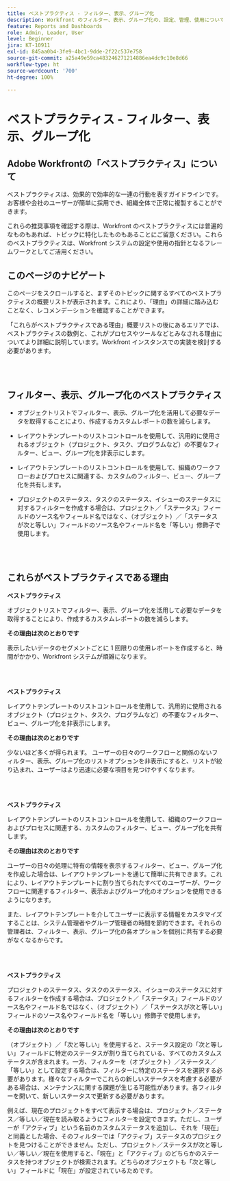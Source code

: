 ```yaml
---
title: ベストプラクティス - フィルター、表示、グループ化
description: Workfront のフィルター、表示、グループ化の、設定、管理、使用について、Adobe Workfront のエキスパートが推奨するベストプラクティスを確認します。
feature: Reports and Dashboards
role: Admin, Leader, User
level: Beginner
jira: KT-10911
exl-id: 845aa0b4-3fe9-4bc1-9dde-2f22c537e758
source-git-commit: a25a49e59ca483246271214886ea4dc9c10e8d66
workflow-type: ht
source-wordcount: '700'
ht-degree: 100%

---
```


# ベストプラクティス - フィルター、表示、グループ化

## Adobe Workfrontの「ベストプラクティス」について

ベストプラクティスは、効果的で効率的な一連の行動を表すガイドラインです。お客様や会社のユーザーが簡単に採用でき、組織全体で正常に複製することができます。

これらの推奨事項を確認する際は、Workfront のベストプラクティスには普遍的なものもあれば、トピックに特化したものもあることにご留意ください。これらのベストプラクティスは、Workfront システムの設定や使用の指針となるフレームワークとしてご活用ください。

## このページのナビゲート

このページをスクロールすると、まずそのトピックに関するすべてのベストプラクティスの概要リストが表示されます。これにより、「理由」の詳細に踏み込むことなく、レコメンデーションを確認することができます。

「これらがベストプラクティスである理由」概要リストの後にあるエリアでは、ベストプラクティスの数例と、これがプロセスやツールなどとみなされる理由についてより詳細に説明しています。Workfront インスタンスでの実装を検討する必要があります。

</br>
</br>

## フィルター、表示、グループ化のベストプラクティス

* オブジェクトリストでフィルター、表示、グループ化を活用して必要なデータを取得することにより、作成するカスタムレポートの数を減らします。

* レイアウトテンプレートのリストコントロールを使用して、汎用的に使用されるオブジェクト（プロジェクト、タスク、プログラムなど）の不要なフィルター、ビュー、グループ化を非表示にします。

* レイアウトテンプレートのリストコントロールを使用して、組織のワークフローおよびプロセスに関連する、カスタムのフィルター、ビュー、グループ化を共有します。

* プロジェクトのステータス、タスクのステータス、イシューのステータスに対するフィルターを作成する場合は、プロジェクト／「ステータス」フィールドのソース名やフィールド名ではなく、（オブジェクト）／「ステータスが次と等しい」フィールドのソース名やフィールド名を「等しい」修飾子で使用します。

</br>
</br>

## これらがベストプラクティスである理由

**ベストプラクティス**

オブジェクトリストでフィルター、表示、グループ化を活用して必要なデータを取得することにより、作成するカスタムレポートの数を減らします。

**その理由は次のとおりです**

表示したいデータのセグメントごとに 1 回限りの使用レポートを作成すると、時間がかかり、Workfront システムが煩雑になります。

</br>
</br>

**ベストプラクティス**

レイアウトテンプレートのリストコントロールを使用して、汎用的に使用されるオブジェクト（プロジェクト、タスク、プログラムなど）の不要なフィルター、ビュー、グループ化を非表示にします。

**その理由は次のとおりです**

少ないほど多くが得られます。 ユーザーの日々のワークフローと関係のないフィルター、表示、グループ化のリストオプションを非表示にすると、リストが絞り込まれ、ユーザーはより迅速に必要な項目を見つけやすくなります。

</br>
</br>

**ベストプラクティス**

レイアウトテンプレートのリストコントロールを使用して、組織のワークフローおよびプロセスに関連する、カスタムのフィルター、ビュー、グループ化を共有します。

**その理由は次のとおりです**

ユーザーの日々の処理に特有の情報を表示するフィルター、ビュー、グループ化を作成した場合は、レイアウトテンプレートを通じて簡単に共有できます。これにより、レイアウトテンプレートに割り当てられたすべてのユーザーが、ワークフローに関連するフィルター、表示およびグループ化のオプションを使用できるようになります。

また、レイアウトテンプレートを介してユーザーに表示する情報をカスタマイズすることは、システム管理者やグループ管理者の時間を節約できます。それらの管理者は、フィルター、表示、グループ化の各オプションを個別に共有する必要がなくなるからです。

</br>
</br>

**ベストプラクティス**

プロジェクトのステータス、タスクのステータス、イシューのステータスに対するフィルターを作成する場合は、プロジェクト／「ステータス」フィールドのソース名やフィールド名ではなく、（オブジェクト）／「ステータスが次と等しい」フィールドのソース名やフィールド名を「等しい」修飾子で使用します。

**その理由は次のとおりです**

（オブジェクト）／「次と等しい」を使用すると、ステータス設定の「次と等しい」フィールドに特定のステータスが割り当てられている、すべてのカスタムステータスが含まれます。一方、フィルターを（オブジェクト）／ステータス／「等しい」として設定する場合は、フィルターに特定のステータスを選択する必要があります。様々なフィルターでこれらの新しいステータスを考慮する必要がある場合は、メンテナンスに関する課題が生じる可能性があります。各フィルターを開いて、新しいステータスで更新する必要があります。

例えば、現在のプロジェクトをすべて表示する場合は、プロジェクト／ステータス／等しい／現在を読み取るようにフィルターを設定できます。ただし、ユーザーが「アクティブ」という名前のカスタムステータスを追加し、それを「現在」と同義とした場合、そのフィルターでは「アクティブ」ステータスのプロジェクトを見つけることができません。ただし、プロジェクト／ステータスが次と等しい／等しい／現在を使用すると、「現在」と「アクティブ」のどちらかのステータスを持つオブジェクトが検索されます。どちらのオブジェクトも「次と等しい」フィールドに「現在」が設定されているためです。
